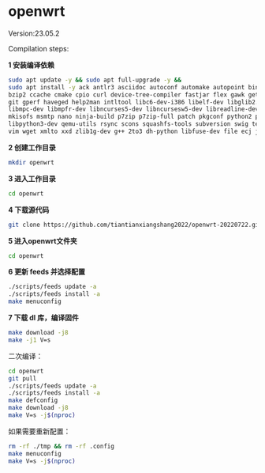 openwrt
=
Version:23.05.2

Compilation steps:

**1 安装编译依赖**
```bash
sudo apt update -y && sudo apt full-upgrade -y && 
sudo apt install -y ack antlr3 asciidoc autoconf automake autopoint binutils bison build-essential \
bzip2 ccache cmake cpio curl device-tree-compiler fastjar flex gawk gettext gcc-multilib g++-multilib \
git gperf haveged help2man intltool libc6-dev-i386 libelf-dev libglib2.0-dev libgmp3-dev libltdl-dev \
libmpc-dev libmpfr-dev libncurses5-dev libncursesw5-dev libreadline-dev libssl-dev libtool lrzsz \
mkisofs msmtp nano ninja-build p7zip p7zip-full patch pkgconf python2 python2.7 python3 python3-pyelftools \
libpython3-dev qemu-utils rsync scons squashfs-tools subversion swig texinfo uglifyjs upx-ucl unzip npm \
vim wget xmlto xxd zlib1g-dev g++ 2to3 dh-python libfuse-dev file ecj java-propose-classpath lib32gcc-s1
```

**2 创建工作目录**
```bash
mkdir openwrt
```

**3 进入工作目录**
```bash
cd openwrt
```
**4 下载源代码**
```bash
git clone https://github.com/tiantianxiangshang2022/openwrt-20220722.git
```
**5 进入openwrt文件夹**
```bash
cd openwrt
```
**6 更新 feeds 并选择配置**
```bash
./scripts/feeds update -a
./scripts/feeds install -a
make menuconfig
```
**7 下载 dl 库，编译固件**
```bash
make download -j8
make -j1 V=s
```

二次编译：

```bash
cd openwrt
git pull
./scripts/feeds update -a
./scripts/feeds install -a
make defconfig
make download -j8
make V=s -j$(nproc)
```

如果需要重新配置：

```bash
rm -rf ./tmp && rm -rf .config
make menuconfig
make V=s -j$(nproc)
```
